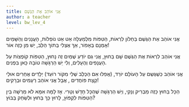```yaml
---
title: אֲנִי אוֹהֵב אֶת הַגֶּשֶׁם
author: a teacher
level: bw_lev_4
---
```

אֲנִי אוֹהֵב אֶת הַגֶּשֶׁם בַּחַלּוֹן לִרְאוֹת,
הַטִּפּוֹת מִלְמַעְלָה אַט אַט נוֹפְלוֹת,
הָעֲנָנִים וְהַשָּׁמַיִם אָמְנָם בְּאָפוֹר,
אַךְ אֶצְלִי בְּתוֹךְ הַלֵּב, יֵשׁ מִן כָּזֶה אוֹר!

אֲנִי אוֹהֵב לִרְאוֹת אֶת הַגֶּשֶׁם שָׁם בַּחוּץ,
אֲנִי גַּם יוֹדֵעַ שֶׁמַּיִם זֶה נָחוּץ,
הַטִּפּוֹת קוֹפְצוֹת עַל הָעֲנָפִים וְהֶעָלִים,
וְלִי יֵשׁ הַרְגָּשָׁה טוֹבָה כָּאן בִּפְנִים.

אֲנִי אוֹהֵב כְּשֶׁגֶּשֶם עַל הָעוֹלָם יוֹרֵד,
(אֲפִלּוּ אִם הַכֶּלֶב שֶׁלִּי מִקּוֹר רוֹעֵד)
יְלָדִים אֲחֵרִים אוּלַי קְצָת פּוֹחֲדִים ,
אֲבָל אֲנִי אוֹהֵב רְעָמִים וּבְרָקִים!

הַכָּל בַּחוּץ כָּזֶה מַבְרִיק וְנָקִי,
וְיֵשׁ הַרְגָּשָׁה שֶׁהַכָּל חָדָשׁ וְטָרִי.
אָז לָמָּה אִמָּא לֹא מַרְשָׁה בֵּין הַטִּפּוֹת לִקְפּוֹץ,
לָרוּץ כָּךְ בַּחוּץ וּלְשַׂחֵק בַּבּוֹץ?